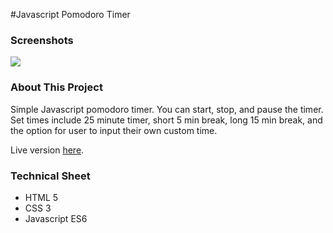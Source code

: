 #Javascript Pomodoro Timer

<h3>Screenshots</h3>
<img src="app.gif">

<h3>About This Project</h3>
<p>
Simple Javascript pomodoro timer. You can start, stop, and pause the timer. Set times include 25 minute timer, short 5 min break, long 15 min break, and the option for user to input their own custom time.
</p>

<p>Live version <a href="https://mickywagner.github.io/pomodoro-timer/">here</a>.</p>


<h3>Technical Sheet</h3>

<ul>
  <li>HTML 5</li>
  <li>CSS 3</li>
  <li>Javascript ES6</li>
</ul>

